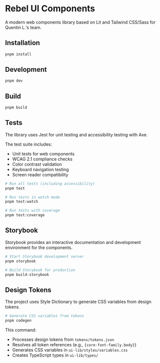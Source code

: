# Rebel UI Components

A modern web components library based on Lit and Tailwind CSS/Sass for Quentin L.'s team.

## Installation

```bash
pnpm install
```

## Development

```bash
pnpm dev
```

## Build

```bash
pnpm build
```

## Tests

The library uses Jest for unit testing and accessibility testing with Axe.

The test suite includes:

- Unit tests for web components
- WCAG 2.1 compliance checks
- Color contrast validation
- Keyboard navigation testing
- Screen reader compatibility

```bash
# Run all tests (including accessibility)
pnpm test

# Run tests in watch mode
pnpm test:watch

# Run tests with coverage
pnpm test:coverage
```

## Storybook

Storybook provides an interactive documentation and development environment for the components.

```bash
# Start Storybook development server
pnpm storybook

# Build Storybook for production
pnpm build-storybook
```

## Design Tokens

The project uses Style Dictionary to generate CSS variables from design tokens.

```bash
# Generate CSS variables from tokens
pnpm codegen
```

This command:

- Processes design tokens from `tokens/tokens.json`
- Resolves all token references (e.g., `{core-font-family.body}`)
- Generates CSS variables in `ui-lib/styles/variables.css`
- Creates TypeScript types in `ui-lib/types/`
